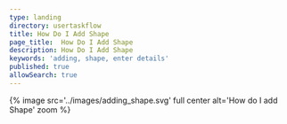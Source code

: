 ```yaml
---
type: landing
directory: usertaskflow
title: How Do I Add Shape
page_title:  How Do I Add Shape
description: How Do I Add Shape
keywords: 'adding, shape, enter details'
published: true
allowSearch: true
---
```

{% image src='../images/adding_shape.svg' full center  alt='How do I add Shape' zoom %} 
